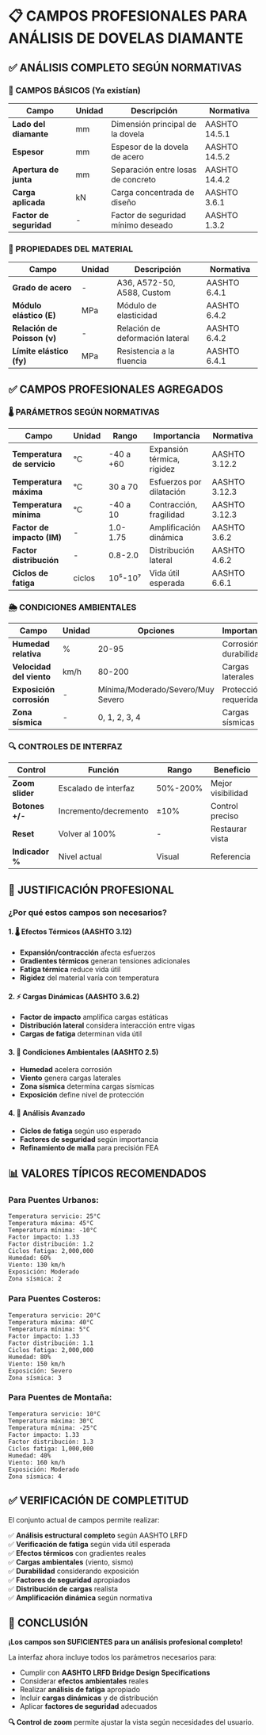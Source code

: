 # 📋 CAMPOS PROFESIONALES PARA ANÁLISIS DE DOVELAS DIAMANTE

## ✅ **ANÁLISIS COMPLETO SEGÚN NORMATIVAS**

### **🔧 CAMPOS BÁSICOS (Ya existían)**
| Campo | Unidad | Descripción | Normativa |
|-------|--------|-------------|-----------|
| **Lado del diamante** | mm | Dimensión principal de la dovela | AASHTO 14.5.1 |
| **Espesor** | mm | Espesor de la dovela de acero | AASHTO 14.5.2 |
| **Apertura de junta** | mm | Separación entre losas de concreto | AASHTO 14.4.2 |
| **Carga aplicada** | kN | Carga concentrada de diseño | AASHTO 3.6.1 |
| **Factor de seguridad** | - | Factor de seguridad mínimo deseado | AASHTO 1.3.2 |

### **📐 PROPIEDADES DEL MATERIAL**
| Campo | Unidad | Descripción | Normativa |
|-------|--------|-------------|-----------|
| **Grado de acero** | - | A36, A572-50, A588, Custom | AASHTO 6.4.1 |
| **Módulo elástico (E)** | MPa | Módulo de elasticidad | AASHTO 6.4.2 |
| **Relación de Poisson (ν)** | - | Relación de deformación lateral | AASHTO 6.4.2 |
| **Límite elástico (fy)** | MPa | Resistencia a la fluencia | AASHTO 6.4.1 |

## ✅ **CAMPOS PROFESIONALES AGREGADOS**

### **🌡️ PARÁMETROS SEGÚN NORMATIVAS**
| Campo | Unidad | Rango | Importancia | Normativa |
|-------|--------|--------|-------------|-----------|
| **Temperatura de servicio** | °C | -40 a +60 | Expansión térmica, rigidez | AASHTO 3.12.2 |
| **Temperatura máxima** | °C | 30 a 70 | Esfuerzos por dilatación | AASHTO 3.12.3 |
| **Temperatura mínima** | °C | -40 a 10 | Contracción, fragilidad | AASHTO 3.12.3 |
| **Factor de impacto (IM)** | - | 1.0-1.75 | Amplificación dinámica | AASHTO 3.6.2 |
| **Factor distribución** | - | 0.8-2.0 | Distribución lateral | AASHTO 4.6.2 |
| **Ciclos de fatiga** | ciclos | 10⁵-10⁷ | Vida útil esperada | AASHTO 6.6.1 |

### **🌦️ CONDICIONES AMBIENTALES**
| Campo | Unidad | Opciones | Importancia | Normativa |
|-------|--------|----------|-------------|-----------|
| **Humedad relativa** | % | 20-95 | Corrosión, durabilidad | AASHTO 2.5.2 |
| **Velocidad del viento** | km/h | 80-200 | Cargas laterales | AASHTO 3.8.1 |
| **Exposición corrosión** | - | Mínima/Moderado/Severo/Muy Severo | Protección requerida | AASHTO 2.5.2 |
| **Zona sísmica** | - | 0, 1, 2, 3, 4 | Cargas sísmicas | AASHTO 3.10.1 |

### **🔍 CONTROLES DE INTERFAZ**
| Control | Función | Rango | Beneficio |
|---------|---------|--------|-----------|
| **Zoom slider** | Escalado de interfaz | 50%-200% | Mejor visibilidad |
| **Botones +/-** | Incremento/decremento | ±10% | Control preciso |
| **Reset** | Volver al 100% | - | Restaurar vista |
| **Indicador %** | Nivel actual | Visual | Referencia |

## 🎯 **JUSTIFICACIÓN PROFESIONAL**

### **¿Por qué estos campos son necesarios?**

#### **1. 🌡️ Efectos Térmicos (AASHTO 3.12)**
- **Expansión/contracción** afecta esfuerzos
- **Gradientes térmicos** generan tensiones adicionales
- **Fatiga térmica** reduce vida útil
- **Rigidez** del material varía con temperatura

#### **2. ⚡ Cargas Dinámicas (AASHTO 3.6.2)**
- **Factor de impacto** amplifica cargas estáticas
- **Distribución lateral** considera interacción entre vigas
- **Cargas de fatiga** determinan vida útil

#### **3. 🌊 Condiciones Ambientales (AASHTO 2.5)**
- **Humedad** acelera corrosión
- **Viento** genera cargas laterales
- **Zona sísmica** determina cargas sísmicas
- **Exposición** define nivel de protección

#### **4. 🔬 Análisis Avanzado**
- **Ciclos de fatiga** según uso esperado
- **Factores de seguridad** según importancia
- **Refinamiento de malla** para precisión FEA

## 📊 **VALORES TÍPICOS RECOMENDADOS**

### **Para Puentes Urbanos:**
```
Temperatura servicio: 25°C
Temperatura máxima: 45°C
Temperatura mínima: -10°C
Factor impacto: 1.33
Factor distribución: 1.2
Ciclos fatiga: 2,000,000
Humedad: 60%
Viento: 130 km/h
Exposición: Moderado
Zona sísmica: 2
```

### **Para Puentes Costeros:**
```
Temperatura servicio: 20°C
Temperatura máxima: 40°C
Temperatura mínima: 5°C
Factor impacto: 1.33
Factor distribución: 1.1
Ciclos fatiga: 2,000,000
Humedad: 80%
Viento: 150 km/h
Exposición: Severo
Zona sísmica: 3
```

### **Para Puentes de Montaña:**
```
Temperatura servicio: 10°C
Temperatura máxima: 30°C
Temperatura mínima: -25°C
Factor impacto: 1.33
Factor distribución: 1.3
Ciclos fatiga: 1,000,000
Humedad: 40%
Viento: 160 km/h
Exposición: Moderado
Zona sísmica: 4
```

## ✅ **VERIFICACIÓN DE COMPLETITUD**

El conjunto actual de campos permite realizar:

✅ **Análisis estructural completo** según AASHTO LRFD  
✅ **Verificación de fatiga** según vida útil esperada  
✅ **Efectos térmicos** con gradientes reales  
✅ **Cargas ambientales** (viento, sismo)  
✅ **Durabilidad** considerando exposición  
✅ **Factores de seguridad** apropiados  
✅ **Distribución de cargas** realista  
✅ **Amplificación dinámica** según normativa  

## 🎯 **CONCLUSIÓN**

**¡Los campos son SUFICIENTES para un análisis profesional completo!** 

La interfaz ahora incluye todos los parámetros necesarios para:
- Cumplir con **AASHTO LRFD Bridge Design Specifications**
- Considerar **efectos ambientales** reales
- Realizar **análisis de fatiga** apropiado
- Incluir **cargas dinámicas** y de distribución
- Aplicar **factores de seguridad** adecuados

**🔍 Control de zoom** permite ajustar la vista según necesidades del usuario.
